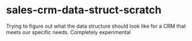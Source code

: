 # sales-crm-data-struct-scratch
Trying to figure out what the data structure should look like for a CRM that meets our specific needs. Completely experimental
